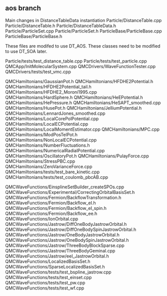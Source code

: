 aos branch
----------
Main changes in DistanceTableData instantiation
  Particle/DistanceTable.cpp
  Particle/DistanceTable.h
  Particle/DistanceTableData.h
  Particle/ParticleSet.cpp
  Particle/ParticleSet.h
  ParticleBase/ParticleBase.cpp
  ParticleBase/ParticleBase.h

These files are modifed to use DT_AOS. These classes need to be modified to use DT_SOA later.

  Particle/tests/test_distance_table.cpp
  Particle/tests/test_particle.cpp
  QMCApp/InitMolecularSystem.cpp
  QMCDrivers/WaveFunctionTester.cpp
  QMCDrivers/tests/test_vmc.cpp

  QMCHamiltonians/GaussianPot.h
  QMCHamiltonians/HFDHE2Potential.h
  QMCHamiltonians/HFDHE2Potential_tail.h
  QMCHamiltonians/HFDHE2_Moroni1995.cpp
  QMCHamiltonians/HardSphere.h
  QMCHamiltonians/HeEPotential.h
  QMCHamiltonians/HePressure.h
  QMCHamiltonians/HeSAPT_smoothed.cpp
  QMCHamiltonians/HusePot.h
  QMCHamiltonians/JelliumPotential.h
  QMCHamiltonians/LennardJones_smoothed.cpp
  QMCHamiltonians/LocalCorePolPotential.cpp
  QMCHamiltonians/LocalECPotential.cpp
  QMCHamiltonians/LocalMomentEstimator.cpp
  QMCHamiltonians/MPC.cpp
  QMCHamiltonians/ModPosTelPot.h
  QMCHamiltonians/NonLocalECPotential.cpp
  QMCHamiltonians/NumberFluctuations.h
  QMCHamiltonians/NumericalRadialPotential.cpp
  QMCHamiltonians/OscillatoryPot.h
  QMCHamiltonians/PulayForce.cpp
  QMCHamiltonians/StressPBC.cpp
  QMCHamiltonians/ZeroVarianceForce.cpp
  QMCHamiltonians/tests/test_bare_kinetic.cpp
  QMCHamiltonians/tests/test_coulomb_pbcAB.cpp

  QMCWaveFunctions/EinsplineSetBuilder_createSPOs.cpp
  QMCWaveFunctions/Experimental/CorrectingOrbitalBasisSet.h
  QMCWaveFunctions/Fermion/BackflowTransformation.h
  QMCWaveFunctions/Fermion/Backflow_eI.h
  QMCWaveFunctions/Fermion/Backflow_eI_spin.h
  QMCWaveFunctions/Fermion/Backflow_ee.h
  QMCWaveFunctions/IonOrbital.cpp
  QMCWaveFunctions/Jastrow/DiffOneBodyJastrowOrbital.h
  QMCWaveFunctions/Jastrow/DiffOneBodySpinJastrowOrbital.h
  QMCWaveFunctions/Jastrow/OneBodyJastrowOrbital.h
  QMCWaveFunctions/Jastrow/OneBodySpinJastrowOrbital.h
  QMCWaveFunctions/Jastrow/ThreeBodyBlockSparse.cpp
  QMCWaveFunctions/Jastrow/ThreeBodyGeminal.cpp
  QMCWaveFunctions/Jastrow/eeI_JastrowOrbital.h
  QMCWaveFunctions/LocalizedBasisSet.h
  QMCWaveFunctions/SparseLocalizedBasisSet.h
  QMCWaveFunctions/tests/test_bspline_jastrow.cpp
  QMCWaveFunctions/tests/test_einset.cpp
  QMCWaveFunctions/tests/test_pw.cpp
  QMCWaveFunctions/tests/test_wf.cpp
